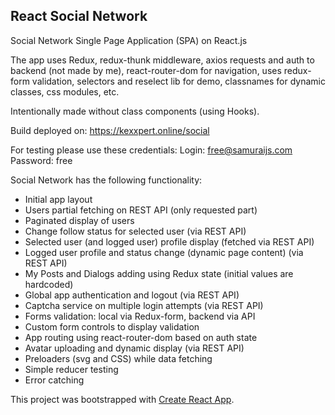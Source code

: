 ## React Social Network

Social Network Single Page Application (SPA) on React.js

The app uses Redux, redux-thunk middleware, axios requests and auth to backend (not made by me), react-router-dom for navigation, uses redux-form validation, selectors and reselect lib for demo, classnames for dynamic classes, css modules, etc.

Intentionally made without class components (using Hooks). 

Build deployed on: https://kexxpert.online/social

For testing please use these credentials:
Login: free@samuraijs.com
Password: free

Social Network has the following functionality:
- Initial app layout
- Users partial fetching on REST API (only requested part)
- Paginated display of users
- Change follow status for selected user (via REST API)
- Selected user (and logged user) profile display (fetched via REST API)
- Logged user profile and status change (dynamic page content) (via REST API)
- My Posts and Dialogs adding using Redux state (initial values are hardcoded)
- Global app authentication and logout (via REST API)
- Captcha service on multiple login attempts (via REST API)
- Forms validation: local via Redux-form, backend via API
- Custom form controls to display validation
- App routing using react-router-dom based on auth state
- Avatar uploading and dynamic display (via REST API)
- Preloaders (svg and CSS) while data fetching
- Simple reducer testing
- Error catching

This project was bootstrapped with [Create React App](https://github.com/facebook/create-react-app).

